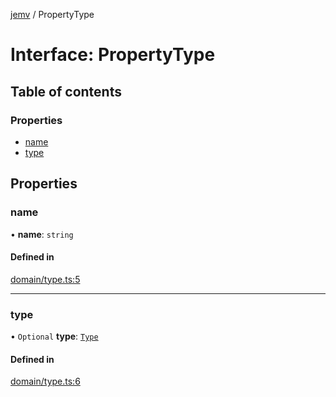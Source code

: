 [jemv](../README.md) / PropertyType

# Interface: PropertyType

## Table of contents

### Properties

- [name](PropertyType.md#name)
- [type](PropertyType.md#type)

## Properties

### name

• **name**: `string`

#### Defined in

[domain/type.ts:5](https://github.com/FlavioLionelRita/typ3s/blob/b168c24/src/lib/domain/type.ts#L5)

___

### type

• `Optional` **type**: [`Type`](../classes/Type.md)

#### Defined in

[domain/type.ts:6](https://github.com/FlavioLionelRita/typ3s/blob/b168c24/src/lib/domain/type.ts#L6)
